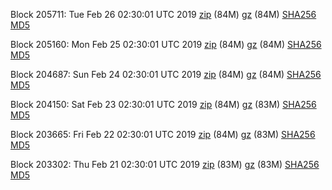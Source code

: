 Block 205711: Tue Feb 26 02:30:01 UTC 2019 [zip](https://files.01coin.io/mainnet/2019-02-26/bootstrap.dat.zip) (84M) [gz](https://files.01coin.io/mainnet/2019-02-26/bootstrap.dat.tar.gz) (84M) [SHA256](https://files.01coin.io/mainnet/2019-02-26/sha256.txt) [MD5](https://files.01coin.io/mainnet/2019-02-26/md5.txt)

Block 205160: Mon Feb 25 02:30:01 UTC 2019 [zip](https://files.01coin.io/mainnet/2019-02-25/bootstrap.dat.zip) (84M) [gz](https://files.01coin.io/mainnet/2019-02-25/bootstrap.dat.tar.gz) (84M) [SHA256](https://files.01coin.io/mainnet/2019-02-25/sha256.txt) [MD5](https://files.01coin.io/mainnet/2019-02-25/md5.txt)

Block 204687: Sun Feb 24 02:30:01 UTC 2019 [zip](https://files.01coin.io/mainnet/2019-02-24/bootstrap.dat.zip) (84M) [gz](https://files.01coin.io/mainnet/2019-02-24/bootstrap.dat.tar.gz) (84M) [SHA256](https://files.01coin.io/mainnet/2019-02-24/sha256.txt) [MD5](https://files.01coin.io/mainnet/2019-02-24/md5.txt)

Block 204150: Sat Feb 23 02:30:01 UTC 2019 [zip](https://files.01coin.io/mainnet/2019-02-23/bootstrap.dat.zip) (84M) [gz](https://files.01coin.io/mainnet/2019-02-23/bootstrap.dat.tar.gz) (83M) [SHA256](https://files.01coin.io/mainnet/2019-02-23/sha256.txt) [MD5](https://files.01coin.io/mainnet/2019-02-23/md5.txt)

Block 203665: Fri Feb 22 02:30:01 UTC 2019 [zip](https://files.01coin.io/mainnet/2019-02-22/bootstrap.dat.zip) (84M) [gz](https://files.01coin.io/mainnet/2019-02-22/bootstrap.dat.tar.gz) (83M) [SHA256](https://files.01coin.io/mainnet/2019-02-22/sha256.txt) [MD5](https://files.01coin.io/mainnet/2019-02-22/md5.txt)

Block 203302: Thu Feb 21 02:30:01 UTC 2019 [zip](https://files.01coin.io/mainnet/2019-02-21/bootstrap.dat.zip) (83M) [gz](https://files.01coin.io/mainnet/2019-02-21/bootstrap.dat.tar.gz) (83M) [SHA256](https://files.01coin.io/mainnet/2019-02-21/sha256.txt) [MD5](https://files.01coin.io/mainnet/2019-02-21/md5.txt)

